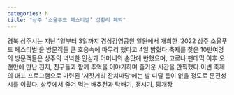 ```yaml
---
categories: h
title: "상주 ‘소울푸드 페스티벌’ 성황리 폐막"
---
```

경북 상주시는 지난 1일부터 3일까지 경상감영공원 일원에서 개최한 &lsquo;2022 상주 소울푸드 페스티벌&rsquo;을 방문객들 큰 호응속에 마무리 했다고 4일 밝혔다.축제를 찾은 10만여명의 방문객들은 상주의 넉넉한 인심과 어머니의 손맛에 반했으며, 코로나 팬데믹 이후 오랜만에 만난 친지, 친구들과 함께 추억을 이야기하며 즐거운 시간을 만끽했다.이번 축제의 대표 프로그램으로 마련된 &lsquo;저잣거리 잔치마당&rsquo;에는 발 디딜 틈이 없을 정도로 문전성시를 이뤘다. 상주에서 즐겨 먹는 배추전과 탁배기, 갱시기, 닭개장